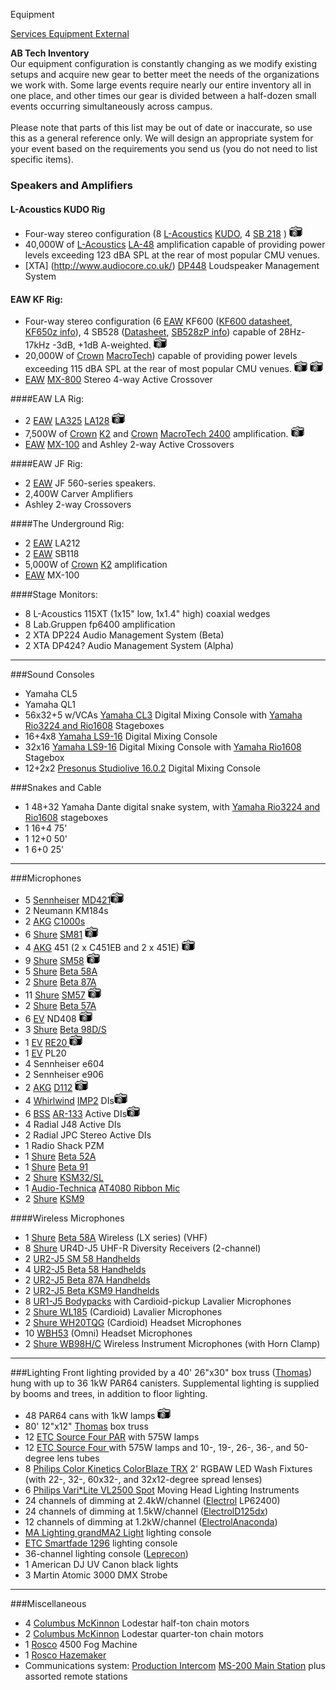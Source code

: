 Equipment
<div class = "title-header">
  <p class="text-justify"> 
  <a href="/services"> Services </a> 
   <a href="/equipment" class="current"> Equipment </a>
    <a href="/external"> External </a> 
  </p>
</div>

**AB Tech Inventory**  
Our equipment configuration is constantly changing as we modify existing
setups and acquire new gear
to better meet the needs of the organizations we work with. Some large events
require nearly our entire inventory all in one place, and other times our gear
is divided between a half-dozen small events occurring simultaneously across
campus.
<br><br>
Please note that parts of this list may be out of date or inaccurate, so use
this as a general reference only.
We will design an appropriate system for your event based on the requirements
you send us (you do not need to list specific items).  
### Speakers and Amplifiers


#### L-Acoustics KUDO Rig

* Four-way stereo configuration (8 [L-Acoustics](http://www.l-acoustics.com)
 [KUDO](http://www.l-acoustics.com/products-kudo-33.html),
  4 [SB 218](http://www.l-acoustics.com/products-sb28-subwoofer-44.html) ) 
  <a href="/static/img/equipment/kudo.jpg"><img
      border=0 src="/static/img/photo.gif"></a>
* 40,000W of [L-Acoustics](http://www.l-acoustics.com/)
  [LA-48](http://labgruppen.com/products/fp_series/c/fp_6400/)
  amplification capable of providing power levels exceeding 123 dBA SPL at the rear
  of most
  popular CMU venues.
* [XTA] (http://www.audiocore.co.uk/)
  [DP448](http://www.audiocore.co.uk/products-series4.html)
  Loudspeaker Management System


#### EAW KF Rig:
* Four-way stereo configuration (6 <a href="http://www.eaw.com">EAW</a> KF600
  (<a href="ftp://ftp.eaw.com/Loudspeaker_product_info/Discontinued_loudspeakers/KF_Series//KF600.pdf">KF600 datasheet</a>,
  <a href="http://www.eaw.com/products/item.phtml?part_number=997195">KF650z info</a>),
  4 SB528 (<a href="ftp://ftp.eaw.com/Discontinued%20Products/Datasheets/PDFs/SB528.pdf">Datasheet</a>,
  <a href="http://www.eaw.com/products/item.phtml?part_number=997150">SB528zP info</a>)
  capable of 28Hz-17kHz -3dB, +1dB A-weighted. <a href="/static/img/equipment/mains.jpg"><img border=0
                                                       src="/static/img/photo.gif"></a>
* 20,000W of <a href="http://www.crownaudio.com">Crown</a>
  <a href="http://www.crownaudio.com/amp_htm/macronew.htm">MacroTech</a>)
  capable of providing power levels exceeding 115 dBA SPL at the rear
  of most popular CMU venues. <a href="/static/img/equipment/ferdinand.jpg"><img border=0 src="/static/img/photo.gif"></a>
  <a href="/static/img/equipment/luther.jpg"><img border=0 src="/static/img/photo.gif"></a>
* <a href="http://www.eaw.com">EAW</a>
  <a href="http://www.eaw.com/products/MX/index.shtml">MX-800</a>
  Stereo
  4-way Active Crossover

####EAW LA Rig:  
<ul>
  <li>2 <a href="http://www.eaw.com">EAW</a> <a href="http://www.eaw.com/products/item.phtml?part_number=999025">LA325</a> <a href="http://www.eaw.com/products/item.phtml?part_number=997212">LA128</a> <a href="/static/img/equipment/la.jpg"><img border=0 src="/static/img/photo.gif"></a>
  <li>7,500W of <a href="http://www.crownaudio.com">Crown</a> <a href="http://www.crownaudio.com/amp_htm/k.htm">K2</a> and <a href="http://www.crownaudio.com">Crown</a> <a href="http://www.crownaudio.com/amp_htm/macronew.htm">MacroTech 2400</a> amplification. <a href="/static/img/equipment/swissvale.jpg"><img border=0 src="/static/img/photo.gif"></a>
  <li><a href="http://www.eaw.com">EAW</a> <a href="http://www.eaw.com/products/MX/index.shtml">MX-100</a> and Ashley 2-way Active Crossovers
</ul>

####EAW JF Rig:
<ul>
  <li>2 <a href="http://www.eaw.com">EAW</a> JF 560-series speakers.
  <li>2,400W Carver Amplifiers
  <li>Ashley 2-way Crossovers
</ul>
####The Underground Rig:
<ul>
  <li>2 <a href="http://www.eaw.com">EAW</a> LA212
  <li>2 <a href="http://www.eaw.com">EAW</a> SB118
  <li>5,000W of <a href="http://www.crownaudio.com">Crown</a> <a href="http://www.crownaudio.com/amp_htm/k.htm">K2</a> amplification
  <li><a href="http://www.eaw.com/">EAW</a> MX-100
</ul>


####Stage Monitors:

<ul>
  <li>8 L-Acoustics 115XT (1x15" low, 1x1.4" high) coaxial wedges</li>
  <li>8 Lab.Gruppen fp6400 amplification</li>
  <li>2 XTA DP224 Audio Management System (Beta)</li>
  <li>2 XTA DP424? Audio Management System (Alpha)</li>
</ul>

<hr>

###Sound Consoles
<ul>
  <li>Yamaha CL5
  <li>Yamaha QL1
  <li>56x32+5 w/VCAs <a href="http://www.yamahaproaudio.com/global/en/products/mixers/cl/index.jsp">Yamaha CL3</a> Digital Mixing Console with <a href="http://www.yamahaproaudio.com/global/en/products/interfaces/rio/index.jsp">Yamaha Rio3224 and Rio1608</a> Stageboxes
  <li>16+4x8 <a href="http://www.yamahaproaudio.com/products/mixers/ls9/">Yamaha LS9-16</a> Digital Mixing Console
  <li>32x16 <a href="http://www.yamahaproaudio.com/products/mixers/ls9/">Yamaha LS9-16</a> Digital Mixing Console with <a href="http://www.yamahaproaudio.com/global/en/products/interfaces/rio/index.jsp">Yamaha Rio1608</a> Stagebox
  <li>12+2x2 <a href="http://www.presonus.com/products/StudioLive-16.0.2">Presonus Studiolive 16.0.2</a> Digital Mixing Console
</ul>

###Snakes and Cable
<ul>
  <li>1 48+32 Yamaha Dante digital snake system, with <a href="http://www.yamahaproaudio.com/global/en/products/interfaces/rio/index.jsp">Yamaha Rio3224 and Rio1608</a> stageboxes
  <li>1 16+4 75'
  <li>1 12+0 50'
  <li>1 6+0 25'
</ul>

<hr>

###Microphones
<ul>
  <li>5 <a href="http://www.sennheiserusa.com">Sennheiser</a> <a href="http://www.sennheiserusa.com/pages/products/micro/md421.htm">MD421</a><a href="/static/img/equipment/421.jpg"><img border=0 src="/static/img/photo.gif"></a>
  <li>2 Neumann KM184s
  <li>2 <a href="http://www.akg.com">AKG</a> <a href="http://www.akg.com/products/powerslave,mynodeid,15,id,759,pid,759,_language,EN.html">C1000s</a> </a>
  <li>6 <a href="http://www.shure.com">Shure</a> <a href="http://www.shure.com/microphones/models/sm81.asp">SM81</a> <a href="/static/img/equipment/sm81.jpg"><img border=0 src="/static/img/photo.gif"></a>
  <li>4 <a href="http://www.akg.com">AKG</a> 451 (2 x C451EB and 2 x 451E) <a href="/static/img/equipment/ck451eb.jpg"><img border=0 src="/static/img/photo.gif"></a>
  <li>9 <a href="http://www.shure.com">Shure</a> <a href="http://www.shure.com/microphones/models/sm58.asp">SM58</a> <a href="/static/img/equipment/sm58.jpg"><img border=0 src="/static/img/photo.gif"></a>
  <li>5 <a href="http://www.shure.com">Shure</a> <a href="http://www.shure.com/microphones/models/beta58a.asp">Beta 58A</a>
  <li>2 <a href="http://www.shure.com">Shure</a> <a href="http://www.shure.com/microphones/models/beta87.asp">Beta 87A</a>
  <li>11 <a href="http://www.shure.com">Shure</a> <a href="http://www.shure.com/microphones/models/sm57.asp">SM57</a> <a href="/static/img/equipment/sm57.jpg"><img border=0 src="/static/img/photo.gif"></a>
  <li>2 <a href="http://www.shure.com">Shure</a> <a href="http://www.shure.com/microphones/models/beta57a.asp">Beta 57A</a>
  <li>6 <a href="http://www.electrovoice.com">EV</a> ND408 <a href="/static/img/equipment/408.jpg"><img border=0 src="/static/img/photo.gif"></a>
  <li>3 <a href="http://www.shure.com">Shure</a> <a href="http://www.shure.com/microphones/models/beta98ds.asp">Beta 98D/S</a>
  <li>1 <a href="http://www.electrovoice.com">EV</a> <a href="http://www.electrovoice.com/electrovoice/products.nsf/allpages/4F56507BDF754C5086256B900080527F?Opendocument">RE20 </a><a href="/static/img/equipment/re20.jpg"><img border=0 src="/static/img/photo.gif"></a>
  <li>1 <a href="http://www.electrovoice.com">EV</a> PL20
  <li>4 Sennheiser e604
  <li>2 Sennheiser e906
  <li>2 <a href="http://www.akg-acoustics.com">AKG</a> <a href="http://www.akg.com/products/powerslave,mynodeid,15,id,261,pid,261,_language,EN.html">D112</a> <a href="/static/img/equipment/d112.jpg"><img border=0 src="/static/img/photo.gif"></a>
  <li>4 <a href="http://www.whirlwindusa.com">Whirlwind</a> <a href="http://www.whirlwindusa.com/dirbox.html">IMP2</a> DIs<a href="/static/img/equipment/DI.jpg"><img border=0 src="/static/img/photo.gif"></a>
  <li>6 <a href="http://www.bss.co.uk">BSS</a> <a href="http://www.bss.co.uk/ar133.htm">AR-133</a> Active DIs<a href="/static/img/equipment/ar133.gif"><img border=0 src="/static/img/photo.gif"></a>
  <li>4 Radial J48 Active DIs
  <li>2 Radial JPC Stereo Active DIs
  <li>1 Radio Shack PZM
  <li>1 <a href="http://www.shure.com">Shure</a> <a href="http://www.shure.com/microphones/models/beta52.asp">Beta 52A</a>
  <li>1 <a href="http://www.shure.com">Shure</a> <a href="http://www.shure.com/microphones/models/beta91.asp">Beta 91</a>
  <li>2 <a href="http://www.shure.com">Shure</a> <a href="http://www.shure.com/microphones/models/ksm32.asp">KSM32/SL </a>
  <li>1 <a href="http://www.audio-technica.com">Audio-Technica</a> <a href="http://www.audio-technica.com/cms/wired_mics/b0107aebd9c2641d/index.html">AT4080 Ribbon Mic </a>
  <li>2 <a href="http://www.shure.com">Shure</a> <a href="http://www.shure.com/americas/products/microphones/ksm/ksm9-handheld-vocal-microphone">KSM9 </a>
</ul>


####Wireless Microphones
<ul>
  <li>1 <a href="http://www.shure.com">Shure</a> <a href="http://www.shure.com/microphones/models/beta58a.asp">Beta 58A</a> Wireless (LX series) (VHF)
  <li>8 <a href="http://www.shure.com">Shure</a> UR4D-J5 UHF-R Diversity Receivers (2-channel)
  <li>2 <a href="http://www.shure.com/wireless/uhf/u2.asp">UR2-J5 SM 58 Handhelds</a>
  <li>4 <a href="http://www.shure.com/wireless/uhf/u2.asp">UR2-J5 Beta 58 Handhelds</a>
  <li>2 <a href="http://www.shure.com/wireless/uhf/u2.asp">UR2-J5 Beta 87A Handhelds</a>
  <li>2 <a href="http://www.shure.com/wireless/uhf/u2.asp">UR2-J5 Beta KSM9 Handhelds</a>
  <li>8 <a href="http://www.shure.com/wireless/uhf/u1.asp">UR1-J5 Bodypacks</a> with Cardioid-pickup Lavalier Microphones
  <li>2 <a href="http://www.shure.com/microphones/models/wl18x.asp">Shure WL185</a> (Cardioid) Lavalier Microphones
  <li>2 <a href="http://www.shure.com/microphones/models/wh20.asp">Shure WH20TQG</a> (Cardioid) Headset Microphones
  <li>10 <a href="http://www.shure.com/microphones/models/beta53.asp">WBH53</a> (Omni) Headset Microphones
  <li>2 <a href="http://www.shure.com/microphones/models/beta98h.asp">Shure WB98H/C</a> Wireless Instrument Microphones (with Horn Clamp)
</ul>

<hr>

###Lighting
Front lighting provided by a 40' 26"x30" box truss
(<a href="http://www.jthomaseng.com">Thomas</a>) hung with
up to 36 1kW PAR64 canisters. Supplemental lighting is supplied by booms
and trees, in addition to floor lighting.

<ul>
  <li>48 PAR64 cans with 1kW lamps <a href="/static/img/equipment/pars.jpg"><img border=0 src="/static/img/photo.gif"></a>
  <li>80' 12"x12" <a href="http://www.jthomaseng.com">Thomas</a> box truss
  <li>12 <a href="http://www.etcconnect.com">ETC</a><a href="http://www.etcconnect.com/products/products.asp?13"> Source Four PAR</a> with 575W lamps
  <li>12 <a href="http://www.etcconnect.com">ETC</a><a href="http://www.etcconnect.com/products/products.asp?1"> Source Four </a> with 575W lamps and 10-, 19-, 26-, 36-, and 50-degree lens tubes
  <li>8 <a href="http://www.colorkinetics.com/ls/rgb/colorblazetrx/">Philips Color Kinetics ColorBlaze TRX</a> 2' RGBAW LED Wash Fixtures (with 22-, 32-, 60x32-, and 32x12-degree spread lenses)
  <li>6 <a href="http://www.vari-lite.com/index.php?src=directory&view=products&srctype=detail&refno=34215&category=Series2000">Philips Vari*Lite VL2500 Spot</a> Moving Head Lighting Instruments
  <li>24 channels of dimming at 2.4kW/channel (<a href="http://www.electrol.net">Electrol</a> LP62400)
  <li>24 channels of dimming at 1.5kW/channel (<a href="http://www.electrol.net">Electrol</a><a href="http://www.electrol.net/dxdimming.htm">D125dx</a>)
  <li>12 channels of dimming at 1.2kW/channel (<a href="http://www.electrol.net">Electrol</a><a href="http://www.electrol.net/anaconda.htm">Anaconda</a>)
  <li><a href="http://www.malighting.com/en/products/control/control/ma-lighting/grandma2-light/120112-grandma2-light.html">MA Lighting grandMA2 Light</a> lighting console
  <li><a href="http://www.etcconnect.com/Products/Consoles/Smart-Family/SmartFade/Features.aspx">ETC Smartfade 1296</a> lighting console
  <li>36-channel lighting console (<a href="http://www.leprecon.com">Leprecon</a>)
  <li>1 American DJ UV Canon black lights
  <li>3 Martin Atomic 3000 DMX Strobe
</ul>

<hr>

###Miscellaneous
<ul>
  <li>4 <a href="http://www.cmworks.com/">Columbus McKinnon</a> Lodestar half-ton chain motors
  <li>2 <a href="http://www.cmworks.com/">Columbus McKinnon</a> Lodestar quarter-ton chain motors
  <li>1 <a href="http://www.rosco.com">Rosco</a> 4500 Fog Machine
  <li>1 <a href="http://www.rosco-ca.com/products/fog/hazemaker.html">Rosco Hazemaker</a>
  <li>Communications system: <a href="http://www.beltpack.com">Production Intercom</a> <a href="http://www.beltpack.com/ms-200.htm">MS-200 Main Station</a> plus assorted remote stations
</ul>